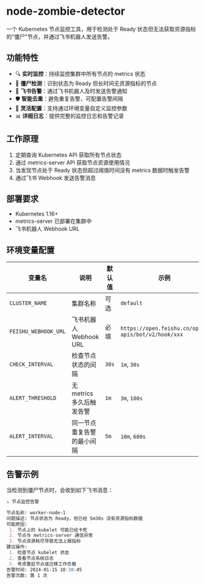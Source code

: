 # node-zombie-detector

一个 Kubernetes 节点监控工具，用于检测处于 Ready 状态但无法获取资源指标的"僵尸"节点，并通过飞书机器人发送告警。

## 功能特性

- 🔍 **实时监控**：持续监控集群中所有节点的 metrics 状态
- 🧟 **僵尸检测**：识别状态为 Ready 但长时间无资源指标的节点
- 📢 **飞书告警**：通过飞书机器人及时发送告警通知
- 🛡️ **智能去重**：避免重复告警，可配置告警间隔
- 🔧 **灵活配置**：支持通过环境变量自定义监控参数
- 📊 **详细日志**：提供完整的监控日志和告警记录

## 工作原理

1. 定期查询 Kubernetes API 获取所有节点状态
2. 通过 metrics-server API 获取节点资源使用情况
3. 当发现节点处于 Ready 状态但超过阈值时间没有 metrics 数据时触发告警
4. 通过飞书 Webhook 发送告警消息

## 部署要求

- Kubernetes 1.16+
- metrics-server 已部署在集群中
- 飞书机器人 Webhook URL

## 环境变量配置

| 变量名 | 说明 | 默认值 | 示例 |
|--------|------|--------|------|
| `CLUSTER_NAME` | 集群名称 | 可选 | `default` |
| `FEISHU_WEBHOOK_URL` | 飞书机器人 Webhook URL | 必填 | `https://open.feishu.cn/open-apis/bot/v2/hook/xxx` |
| `CHECK_INTERVAL` | 检查节点状态的间隔 | `30s` | `1m`, `30s` |
| `ALERT_THRESHOLD` | 无 metrics 多久后触发告警 | `1m` | `3m`, `180s` |
| `ALERT_INTERVAL` | 同一节点重复告警的最小间隔 | `5m` | `10m`, `600s` |

## 告警示例

当检测到僵尸节点时，会收到如下飞书消息：

```markdown
⚠️ 节点监控告警

节点名称: worker-node-1
问题描述: 节点状态为 Ready，但已经 5m30s 没有资源指标数据
可能原因: 
 1. 节点上的 kubelet 可能已经卡死
 2. 节点与 metrics-server 通信异常
 3. 节点资源耗尽导致无法上报指标
建议操作: 
 1. 检查节点 kubelet 状态
 2. 查看节点系统日志
 3. 考虑重启节点或迁移工作负载
告警时间: 2024-01-15 10:30:45
告警次数: 第 1 次
```
